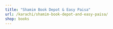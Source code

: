 ```yaml
---
title: "Shamim Book Depot & Easy Paisa"
url: /karachi/shamim-book-depot-and-easy-paisa/
shop: books
---
```

